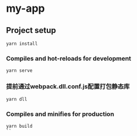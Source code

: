 # my-app

## Project setup
```
yarn install
```


### Compiles and hot-reloads for development
```
yarn serve
```

### 提前通过webpack.dll.conf.js配置打包静态库

```
yarn dll
```

### Compiles and minifies for production
```
yarn build
``

